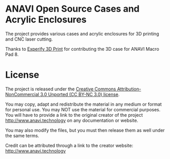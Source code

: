 # ANAVI Open Source Cases and Acrylic Enclosures

The project provides various cases and acrylic enclosures for 3D printing and CNC laser cutting.

Thanks to [Experify 3D Print](https://www.instagram.com/experify3dprint/) for contributing the 3D case for ANAVI Macro Pad 8.

# License
The project is released under the [Creative Commons Attribution-NonCommercial 3.0 Unported (CC BY-NC 3.0) license](https://creativecommons.org/licenses/by-nc/3.0/legalcode).

You may copy, adapt and redistribute the material in any medium or format for personal use. You may NOT use the material for commercial purposes.
You will have to provide a link to the original creator of the project http://www.anavi.technology on any documentation or website.

You may also modify the files, but you must then release them as well under the same terms.

Credit can be attributed through a link to the creator website: http://www.anavi.technology
